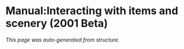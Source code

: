 # Manual:Interacting with items and scenery (2001 Beta)

*This page was auto-generated from structure.*